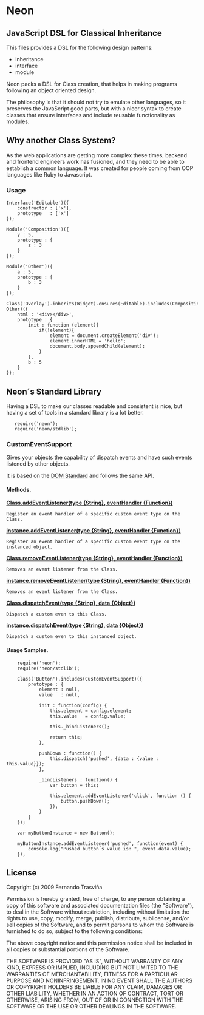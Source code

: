 # Neon

## JavaScript DSL for Classical Inheritance

This files provides a DSL for the following design patterns:

* inheritance
* interface
* module

Neon packs a DSL for Class creation, that helps in making programs following an object oriented design.

The philosophy is that it should not try to emulate other languages, so it preserves the JavaScript good parts,
but with a nicer syntax to create classes that ensure interfaces and include reusable functionality as modules.

## Why another Class System?

As the web applications are getting more complex these times, backend and frontend engineers work has fusioned, and they need to be able to establish a common language. It was created for people coming from OOP languages like Ruby to Javascript.

### Usage

    Interface('Editable')({
        constructor : ['x'],
        prototype   : ['x']
    });

    Module('Composition')({
        y : 5,
        prototype : {
            z : 3
        }
    });

    Module('Other')({
        a : 5,
        prototype : {
            b : 3
        }
    });

    Class('Overlay').inherits(Widget).ensures(Editable).includes(Composition, Other)({
        html : '<div></div>',
        prototype : {
            init : function (element){
                if(!element){
                    element = document.createElement('div');
                    element.innerHTML = 'hello';
                    document.body.appendChild(element);
                }
            },
            b : 5
        }
    });

## Neon´s Standard Library

Having a DSL to make our classes readable and consistent is nice, but having a
set of tools in a standard library is a lot better.

```
   require('neon');
   require('neon/stdlib');
```

### CustomEventSupport

Gives your objects the capability of dispatch events and have such events listened
by other objects.

It is based on the [DOM Standard](https://dom.spec.whatwg.org/#events) and follows the same API.

#### Methods.

**[Class.addEventListener(type {String}, eventHandler {Function})](https://developer.mozilla.org/en-US/docs/Web/API/EventTarget/addEventListener)**

    Register an event handler of a specific custom event type on the Class.

**[instance.addEventListener(type {String}, eventHandler {Function})]((https://developer.mozilla.org/en-US/docs/Web/API/EventTarget/addEventListener))**

    Register an event handler of a specific custom event type on the instanced object.

**[Class.removeEventListener(type {String}, eventHandler {Function})](https://developer.mozilla.org/en-US/docs/Web/API/EventTarget/removeEventListener)**

    Removes an event listener from the Class.

**[instance.removeEventListener(type {String}, eventHandler {Function})](https://developer.mozilla.org/en-US/docs/Web/API/EventTarget/removeEventListener)**

    Removes an event listener from the Class.

**[Class.dispatchEvent(type {String}, data {Object})](https://developer.mozilla.org/en-US/docs/Web/API/EventTarget/dispatchEvent)**

    Dispatch a custom even to this Class.

**[instance.dispatchEvent(type {String}, data {Object})](https://developer.mozilla.org/en-US/docs/Web/API/EventTarget/dispatchEvent)**

    Dispatch a custom even to this instanced object.


#### Usage Samples.

```
    require('neon');
    require('neon/stdlib');

    Class('Button').includes(CustomEventSupport)({
        prototype : {
            element : null,
            value   : null,

            init : function(config) {
                this.element = config.element;
                this.value   = config.value;

                this._bindListeners();

                return this;
            },

            pushDown : function() {
                this.dispatch('pushed', {data : {value : this.value}});
            },

            _bindListeners : function() {
                var button = this;

                this.element.addEventListener('click', function () {
                    button.pushDown();
                });
            }
        }
    });

    var myButtonInstance = new Button();

    myButtonInstance.addEventListener('pushed', function(event) {
        console.log("Pushed button´s value is: ", event.data.value);
    });
```

## License

Copyright (c) 2009 Fernando Trasviña

Permission is hereby granted, free of charge, to any person obtaining
a copy of this software and associated documentation files (the
"Software"), to deal in the Software without restriction, including
without limitation the rights to use, copy, modify, merge, publish,
distribute, sublicense, and/or sell copies of the Software, and to
permit persons to whom the Software is furnished to do so, subject to
the following conditions:

The above copyright notice and this permission notice shall be
included in all copies or substantial portions of the Software.

THE SOFTWARE IS PROVIDED "AS IS", WITHOUT WARRANTY OF ANY KIND,
EXPRESS OR IMPLIED, INCLUDING BUT NOT LIMITED TO THE WARRANTIES OF
MERCHANTABILITY, FITNESS FOR A PARTICULAR PURPOSE AND
NONINFRINGEMENT. IN NO EVENT SHALL THE AUTHORS OR COPYRIGHT HOLDERS BE
LIABLE FOR ANY CLAIM, DAMAGES OR OTHER LIABILITY, WHETHER IN AN ACTION
OF CONTRACT, TORT OR OTHERWISE, ARISING FROM, OUT OF OR IN CONNECTION
WITH THE SOFTWARE OR THE USE OR OTHER DEALINGS IN THE SOFTWARE.
